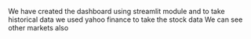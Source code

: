 We have created the dashboard using streamlit module and to take historical data we used yahoo finance to take the stock data
We can see other markets also
 
